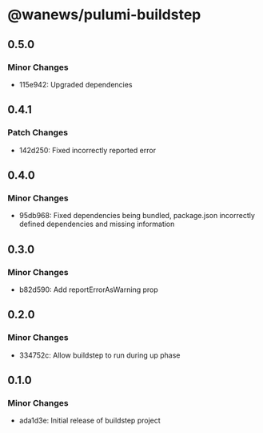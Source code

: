 # @wanews/pulumi-buildstep

## 0.5.0

### Minor Changes

- 115e942: Upgraded dependencies

## 0.4.1

### Patch Changes

- 142d250: Fixed incorrectly reported error

## 0.4.0

### Minor Changes

- 95db968: Fixed dependencies being bundled, package.json incorrectly defined dependencies and missing information

## 0.3.0

### Minor Changes

- b82d590: Add reportErrorAsWarning prop

## 0.2.0

### Minor Changes

- 334752c: Allow buildstep to run during up phase

## 0.1.0

### Minor Changes

- ada1d3e: Initial release of buildstep project
